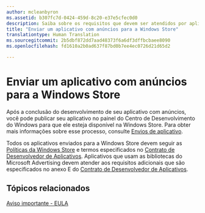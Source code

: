 ```yaml
---
author: mcleanbyron
ms.assetid: b307fc7d-0424-459d-8c20-e37e5cfec0d0
description: Saiba sobre os requisitos que devem ser atendidos por aplicativos que usam as bibliotecas do Microsoft Advertising antes de serem publicados na Loja.
title: "Enviar um aplicativo com anúncios para a Windows Store"
translationtype: Human Translation
ms.sourcegitcommit: 2b5dbf872dd7aad48373f6a6df3dffbcbaee8090
ms.openlocfilehash: fd1610a2b0ad637f87bd0b7ee4ec0726d21d65d2

---
```


# <a name="submit-an-app-with-ads-to-the-windows-store"></a>Enviar um aplicativo com anúncios para a Windows Store


Após a conclusão do desenvolvimento de seu aplicativo com anúncios, você pode publicar seu aplicativo no painel do Centro de Desenvolvimento do Windows para que ele esteja disponível na Windows Store. Para obter mais informações sobre esse processo, consulte [Envios de aplicativo](https://msdn.microsoft.com/windows/uwp/publish/app-submissions).

Todos os aplicativos enviados para a Windows Store devem seguir as [Políticas da Windows Store](https://msdn.microsoft.com/library/windows/apps/dn764944.aspx) e termos especificados no [Contrato de Desenvolvedor de Aplicativos](https://msdn.microsoft.com/library/windows/apps/hh694058.aspx). Aplicativos que usam as bibliotecas do Microsoft Advertising devem atender aos requisitos adicionais que são especificados no anexo E do [Contrato de Desenvolvedor de Aplicativos](https://msdn.microsoft.com/library/windows/apps/hh694058.aspx).

## <a name="related-topics"></a>Tópicos relacionados


[Aviso importante - EULA](important-notice-eula.md)

 

 



<!--HONumber=Dec16_HO2-->


